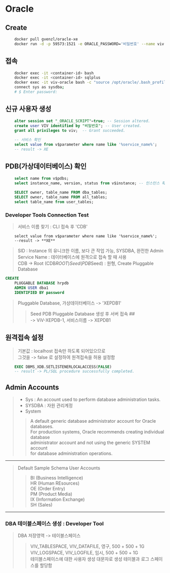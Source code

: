 # Oracle

## Create

```bash
    docker pull gvenzl/oracle-xe
    docker run -d -p 59573:1521 -e ORACLE_PASSWORD='비밀번호' --name viv-oracle -v /Users/vivabm/Database/Oracle-Data:/opt/oracle/oradata gvenzl/oracle-xe
```

## 접속

```bash
    docker exec -it <container-id> bash
    docker exec -it <container-id> sqlplus  
    docker exec -it viv-oracle bash -c "source /opt/oracle/.bash_profile; sqlplus /nolog"  
    connect sys as sysdba;
    # $ Enter password:
```

## 신규 사용자 생성  

```sql
    alter session set "_ORACLE_SCRIPT"=true; -- Session altered.  
    create user VIV identified by "비밀번호"; -- User created.  
    grant all privileges to viv;  -- Grant succeeded.
    
    -- 서비스 확인  
    select value from v$parameter where name like '%service_name%';  
    -- result -> XE
```

## PDB(가상데이터베이스) 확인

```sql
    select name from v$pdbs;
    select instance_name, version, status from v$instance; -- 인스턴스 확인  
    
    SELECT owner, table_name FROM dba_tables;  
    SELECT owner, table_name FROM all_tables;  
    select table_name from user_tables;  
```

### Developer Tools Connection Test
>
> 서비스 이름 찾기 : CLI 접속 후 'CDB'  

```
    select value from v$parameter where name like '%service_name%';  
    --result -> **XE**  
```

> SID : Instance 의 유니크한 이름, 보다 큰 작업 가능, SYSDBA, 완전한 Admin
> Service Name : 데이터베이스에 원격으로 접속 할 때 사용  
> CDB -> Root (CDB$ROOT)  
> Seed (PDB$Seed) : 원형, Create Pluggable Database

```sql
CREATE
    PLUGGABLE DATABASE hrpdb
    ADMIN USER dba1
    IDENTIFIED BY password
```

> Pluggable Database, 가상데이터베이스 -> 'XEPDB1'
>> Seed PDB Pluggable Database 생성 후 서버 접속 ##  
>> -> ViV-XEPDB-1, 서비스이름 -> XEPDB1  

## 원격접속 설정  
>
> 기본값 : localhost 접속만 하도록 되어있으므로  
> 그것을 -> false 로 설정하여 원격접속을 허용 설정함  

```sql
    EXEC DBMS_XDB.SETLISTENERLOCALACCESS(FALSE)  
    -- result -> PL/SQL procedure successfully completed.
```

## Admin Accounts  
>
> + Sys : An account used to perform database administration tasks.  
> + SYSDBA : 자원 관리계정  
> + System  
>
>> A default generic database administrator account for Oracle databases.  
>> For production systems, Oracle recommends creating individual database  
>> administrator  account and not using the generic SYSTEM account  
>> for database administration operations.  
---
> Default Sample Schema User Accounts  
>> BI (Business Intelligence)  
>> HR (Human REsources)  
>> OE (Order Entry)  
>> PM (Product Media)  
>> IX (Information Exchange)  
>> SH (Sales)  

---

### DBA 테이블스페이스 생성 : Developer Tool
>
> DBA
> 저장영역 -> 테이블스페이스  
>> VIV_TABLESPACE, VIV_DATAFILE, 영구, 500 + 500 + 1G  
>> VIV_LOGSPACE, VIV_LOGFILE,  임시, 500 + 500 + 1G  
> 테이블스페이스에 대한 사용자 생성
>> 대문자로 생성
>> 테이블과 로그 스페이스를 할당함

